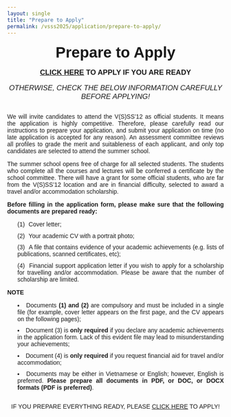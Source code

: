 ```yaml
---
layout: single
title: "Prepare to Apply"
permalink: /vsss2025/application/prepare-to-apply/
---
```


<style>
  .home-container {
    text-align: center;
    font-family: sans-serif;
  }
  .main-heading {
    font-size: 2.5em;
    text-align: center;
    margin-top: 0.5em;
    margin-bottom: 0.2em;
  }
  .sub-heading {
    font-size: 1.2em;
    margin-bottom: 0.5em;
  }
  .date-location {
    margin-bottom: 1.5em;
  }
  .nav-button {
    display: inline-block;
    padding: 10px 20px;
    margin: 0 10px 20px 10px;
    background-color: #007bff;
    color: white;
    text-decoration: none;
    border-radius: 5px;
    border: none;
    cursor: pointer;
    font-size: 1em;
  }
  .nav-button:hover {
    background-color: #0056b3;
  }
  .home-image {
    max-width: 100%;
    height: auto;
    border-radius: 8px;
    margin-bottom: 2em;
  }
  .section {
    margin: 2em 0;
    text-align: justify;
  }
  .section img {
     max-width: 100%;
     height: auto;
     border-radius: 8px;
  }
  .section-button {
     margin-top: 1em;
  }
  .section ul {
     list-style-position: inside;
     text-align: justify;
     margin-bottom: 1.5em;
  }
  .section li {
     margin-bottom: 0.75em;
  }
  .numbered-list {
     list-style: none;          /* Remove default numbering */
     counter-reset: my-counter; /* Initialize a counter */
}
.numbered-list li::before {
     counter-increment: my-counter; /* Increment the counter for each list item */
     content: "(" counter(my-counter) ") "; /* Display the counter with parentheses */
     margin-right: 5px;      /* Add some space after the number */
     margin-bottom: 1.5em
}
</style>

<div class="home-container">
    <h1 class="main-heading" text-align = "center">
         Prepare to Apply
    </h1>
    <p class="sub-heading"><strong>
         <a href="/vsss2025/application/apply-now/"><u>CLICK HERE</u></a> TO APPLY IF YOU ARE READY
    </strong></p>
    <p class="sub-heading"><em>
         OTHERWISE, CHECK THE BELOW INFORMATION CAREFULLY BEFORE APPLYING!
    </em></p>
    <div class="section">
        <p> 
            We will invite candidates to attend the V(S)SS’12 as official students. It means the application is highly competitive. Therefore, please carefully read our instructions to prepare your application, and submit your application on time (no late application is accepted for any reason). An assessment committee reviews all profiles to grade the merit and suitableness of each applicant, and only top candidates are selected to attend the summer school. 
        </p>
        <p> 
            The summer school opens free of charge for all selected students. The students who complete all the courses and lectures will be conferred a certificate by the school committee. There will have a grant for some official students, who are far from the V(S)SS’12 location and are in financial difficulty, selected to award a travel and/or accommodation scholarship. 
        </p>
        <p><strong>
            Before filling in the application form, please make sure that the following documents are prepared ready:
        </strong></p>
        <ol class = "numbered-list">
            <li> Cover letter; </li>
            <li> Your academic CV with a portrait photo; </li>
            <li> A file that contains evidence of your academic achievements (e.g. lists of publications, scanned certificates, etc); </li>
            <li> Financial support application letter if you wish to apply for a scholarship for travelling and/or accommodation. Please be aware that the number of scholarship are limited.</li>
        </ol>
        <p><strong>
            NOTE
        </strong></p>
        <ul>
        <li>Documents <strong>(1) and (2)</strong> are compulsory and must be included in a single file (for example, cover letter appears on the first page, and the CV appears on the following pages);</li>
        <li>Document (3) is <strong> only required </strong> if you declare any academic achievements in the application form. Lack of this evident file may lead to misunderstanding your achievements;</li>
        <li>Document (4) is <strong> only required </strong> if you request financial aid for travel and/or accommodation;</li>
        <li>Documents may be either in Vietnamese or English; however, English is preferred. <strong>Please prepare all documents in PDF, or DOC, or DOCX formats (PDF is preferred)</strong>.</li>
        </ul>
    </div>
    <p>
        IF YOU PREPARE EVERYTHING READY, PLEASE <a href="/vsss2025/application/apply-now/"><u>CLICK HERE</u></a> TO APPLY!
    </p>
</div>